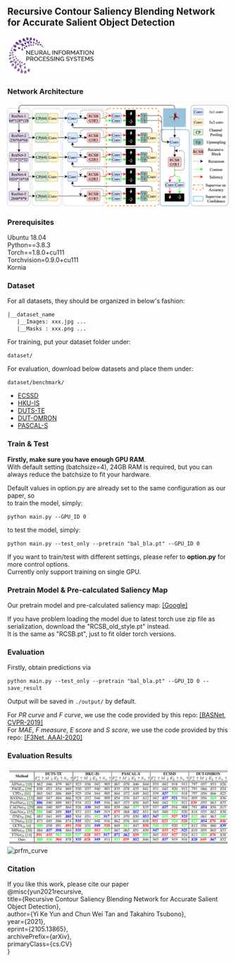 ## Recursive Contour Saliency Blending Network for Accurate Salient Object Detection
<img src="https://github.com/BarCodeReader/RCSB-PyTorch/blob/main/bin/NIPS_logo.png" alt="drawing" width="200"/>

### Network Architecture
![network](https://github.com/BarCodeReader/RCSB-PyTorch/blob/main/bin/RCSBNet.png)
### Prerequisites
Ubuntu 18.04\
Python==3.8.3\
Torch==1.8.0+cu111\
Torchvision=0.9.0+cu111\
Kornia

### Dataset
For all datasets, they should be organized in below's fashion:
```
|__dataset_name
   |__Images: xxx.jpg ... 
   |__Masks : xxx.png ... 
```
For training, put your dataset folder under:
```
dataset/
```
For evaluation, download below datasets and place them under:
```
dataset/benchmark/
```
- [ECSSD](http://www.cse.cuhk.edu.hk/leojia/projects/hsaliency/dataset.html)
- [HKU-IS](https://i.cs.hku.hk/~gbli/deep_saliency.html)
- [DUTS-TE](http://saliencydetection.net/duts/)
- [DUT-OMRON](http://saliencydetection.net/dut-omron/)
- [PASCAL-S](http://cbi.gatech.edu/salobj/)
### Train & Test
**Firstly, make sure you have enough GPU RAM**.\
With default setting (batchsize=4), 24GB RAM is required, but you can always reduce the batchsize to fit your hardware.

Default values in option.py are already set to the same configuration as our paper, so\
to train the model, simply:
```
python main.py --GPU_ID 0
```
to test the model, simply:
```
python main.py --test_only --pretrain "bal_bla.pt" --GPU_ID 0
```
If you want to train/test with different settings, please refer to **option.py** for more control options.\
Currently only support training on single GPU.
### Pretrain Model & Pre-calculated Saliency Map
Our pretrain model and pre-calculated saliency map: [[Google]](https://drive.google.com/drive/folders/1P5h-L_YhbDls98r0NWXGMOcG6tjZNjza?usp=sharing)

If you have problem loading the model due to latest torch use zip file as serialization, download the "RCSB_old_style.pt" instead. \
It is the same as "RCSB.pt", just to fit older torch versions.

### Evaluation
Firstly, obtain predictions via
```
python main.py --test_only --pretrain "bal_bla.pt" --GPU_ID 0 --save_result
```
Output will be saved in `./output/` by default.

For *PR curve* and *F curve*, we use the code provided by this repo: [[BASNet, CVPR-2019]](https://github.com/xuebinqin/Binary-Segmentation-Evaluation-Tool)\
For *MAE*, *F measure*, *E score* and *S score*, we use the code provided by this repo: [[F3Net, AAAI-2020]](https://github.com/weijun88/F3Net#evaluation)
### Evaluation Results
![mae_table](https://github.com/BarCodeReader/RCSB-PyTorch/blob/main/bin/MAE_table.png)
![prfm_curve](https://github.com/BarCodeReader/RCSB-PyTorch/blob/main/bin/all_prfm_curves_12.png)
### Citation
If you like this work, please cite our paper\
@misc{yun2021recursive,\
      title={Recursive Contour Saliency Blending Network for Accurate Salient Object Detection},\
      author={Yi Ke Yun and Chun Wei Tan and Takahiro Tsubono},\
      year={2021},\
      eprint={2105.13865},\
      archivePrefix={arXiv},\
      primaryClass={cs.CV}\
}
